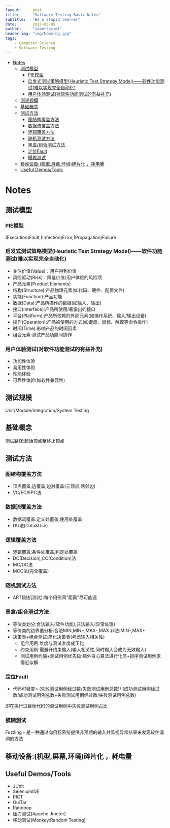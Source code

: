 ```yaml
---
layout:     post
title:      "Software Testing Basic Notes"
subtitle:   "Be a stupid learner"
date:       2017-03-05
author:     "sabertazimi"
header-img: "img/home-bg.jpg"
tags:
    - Computer Science
    - Software Testing
---
```


* [Notes](#notes)
	* [ 测试模型](#-测试模型)
		* [PIE模型](#pie模型)
		* [启发式测试策略模型(Heuristic Test Strategy Model)——软件功能测试(难以实现完全自动化)](#启发式测试策略模型heuristic-test-strategy-model软件功能测试难以实现完全自动化)
		* [用户体验测试(对软件功能测试的有益补充)](#用户体验测试对软件功能测试的有益补充)
	* [测试规模](#测试规模)
	* [基础概念](#基础概念)
	* [测试方法](#测试方法)
		* [图结构覆盖方法](#图结构覆盖方法)
		* [数据流覆盖方法](#数据流覆盖方法)
		* [逻辑覆盖方法](#逻辑覆盖方法)
		* [随机测试方法](#随机测试方法)
		* [黑盒/组合测试方法](#黑盒组合测试方法)
		* [定位Fault](#定位fault)
		* [模糊测试](#模糊测试)
	* [移动设备:(机型,屏幕,环境)碎片化 ，耗电量](#移动设备机型屏幕环境碎片化-耗电量)
	* [Useful Demos/Tools](#useful-demostools)

# Notes

##  测试模型

### PIE模型

(Execution)Fault,(Infection)Error,(Propagation)Failure

### 启发式测试策略模型(Heuristic Test Strategy Model)——软件功能测试(难以实现完全自动化)

- 关注价值(Value)：用户得到价值
- 风险驱动(Risk)：降低价值/用户体验的风险项
- 产品元素(Product Elements)
- 结构(Structure):产品物理元素(如代码、硬件、配置文件)
- 功能(Function):产品功能
- 数据(Data):产品所操作的数据(如输入、输出)
- 接口(Interface):产品所使用/暴露出的接口
- 平台(Platform):产品所依赖的外部元素(如操作系统、输入/输出设备)
- 操作(Operation):产品被使用的方式(如键盘、鼠标、触摸等命令操作)
- 时间(Time):影响产品的时间因素
- 组合元素:测试产品功能间协作

### 用户体验测试(对软件功能测试的有益补充)

- 功能性体验
- 易用性体验
- 性能体验
- 可靠性体验(如软件兼容性)

## 测试规模
Unit/Module/Integration/System Testing

## 基础概念
测试路径:起始顶点至终止顶点

## 测试方法

### 图结构覆盖方法
- 顶点覆盖,边覆盖,边对覆盖(三顶点,两邻边)
- VC/EC/EPC法

### 数据流覆盖方法
- 数据流覆盖:定义处覆盖,使用处覆盖
- DU法(Data&Use)

### 逻辑覆盖方法
- 逻辑覆盖:条件处覆盖,判定处覆盖
- DC(Decision),CC(Condition)法
- MC/DC法
- MCC法(完全覆盖)

### 随机测试方法
- ART(随机测试):每个用例间"距离"尽可能远

### 黑盒/组合测试方法
- 等价类划分:合法输入(软件功能),非法输入(异常处理)
- 等价类的边界值分析:合法MIN,MIN+,MAX-,MAX  非法:MIN-,MAX+
- 决策表+组合测试:简化决策表(考虑输入相关性)
  - 组合用例:维度与测试准度成正比
  - 约束用例:需避开约束输入(输入相关性,同时输入会成为无效输入)
  - 测试用例约简+测试用例优先级:额外贪心算法进行化简+排序测试用例求得近似解
### 定位Fault
- 代码可疑度=
(失败测试用例经过数/失败测试用例总数)/
(成功测试用例经过数/成功测试用例总数+失败测试用例经过数/失败测试用例总数)

即在执行过目标代码的测试用例中失败测试用例占比

### 模糊测试

Fuzzing - 是一种通过向目标系统提供非预期的输入并监视异常结果来发现软件漏洞的方法

## 移动设备:(机型,屏幕,环境)碎片化 ，耗电量

## Useful Demos/Tools
- JUnit
- SeleniumIDE
- PICT
- GuiTar
- Randoop
- 压力测试(Apache Jmeter)
- 移动测试(Monkey:Random Testing)
